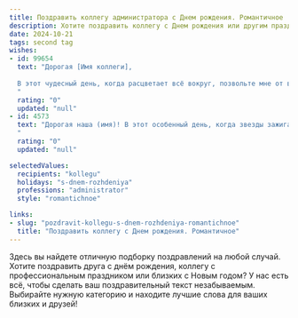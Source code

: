 ```yaml
---
title: Поздравить коллегу администратора c Днем рождения. Романтичное
description: Хотите поздравить коллегу c Днем рождения или другим праздником? Наш ИИ создаст незабываемое поздравление, а вы обязательно выделитесь среди других.  
date: 2024-10-21
tags: second tag
wishes:
- id: 99654
  text: "Дорогая [Имя коллеги],
  
  В этот чудесный день, когда расцветает всё вокруг, позвольте мне от всего сердца поздравить Вас с Днём рождения!  Вы – настоящая волшебница, которая с лёгкостью создаёт уют и порядок в нашем общем мире. Ваша администраторская работа – это не просто обязанности, это настоящее искусство, тонкое и изящное, как шедевр, сотворённый с любовью и вниманием к каждой детали.  Пусть в Вашей жизни всегда будет место для чудес,  любви и нежности, а каждый день будет наполнен счастьем и радостью, подобно яркому, незабываемому празднику!
  "
  rating: "0"
  updated: "null"
- id: 4573
  text: "Дорогая наша (имя)! В этот особенный день, когда звезды зажигаются лишь для тебя, позволь нам, твоим коллегам, окутать тебя атмосферой тепла и восхищения. Твоя способность создавать вокруг себя гармонию и порядок, подобно искусной волшебнице, вызывает неподдельное восхищение. Ты – лучик света в нашем дружном коллективе, и мы от всего сердца желаем, чтобы твоя жизнь была наполнена счастьем, подобно тому, как ты наполняешь смыслом каждый наш рабочий день. С Днем рождения!
  "
  rating: "0"
  updated: "null"

selectedValues:
  recipients: "kollegu"
  holidays: "s-dnem-rozhdeniya"
  professions: "administrator"
  style: "romantichnoe"

links:
- slug: "pozdravit-kollegu-s-dnem-rozhdeniya-romantichnoe"
  title: "Поздравить коллегу c Днем рождения. Романтичное"
---
```


Здесь вы найдете отличную подборку поздравлений на любой случай.
Хотите поздравить друга с днём рождения, коллегу с профессиональным праздником или близких с Новым годом? У нас есть всё, чтобы сделать ваш поздравительный текст незабываемым. Выбирайте нужную категорию и находите лучшие слова для ваших близких и друзей!
